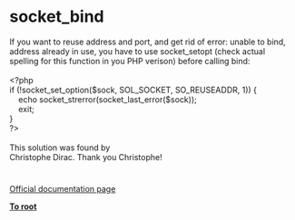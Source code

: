 # socket_bind




<div class="phpcode"><span class="html">
If you want to reuse address and port, and get rid of error: unable to bind, address already in use, you have to use socket_setopt (check actual spelling for this function in you PHP verison) before calling bind:
<br>
<br><span class="default">&lt;?php
<br></span><span class="keyword">if (!</span><span class="default">socket_set_option</span><span class="keyword">(</span><span class="default">$sock</span><span class="keyword">, </span><span class="default">SOL_SOCKET</span><span class="keyword">, </span><span class="default">SO_REUSEADDR</span><span class="keyword">, </span><span class="default">1</span><span class="keyword">)) {
<br>&#xA0; &#xA0; echo </span><span class="default">socket_strerror</span><span class="keyword">(</span><span class="default">socket_last_error</span><span class="keyword">(</span><span class="default">$sock</span><span class="keyword">));
<br>&#xA0; &#xA0; exit;
<br>}
<br></span><span class="default">?&gt;
<br></span>
<br>This solution was found by 
<br>Christophe Dirac. Thank you Christophe!</span>
</div>
  

#

[Official documentation page](https://www.php.net/manual/en/function.socket-bind.php)

**[To root](/README.md)**